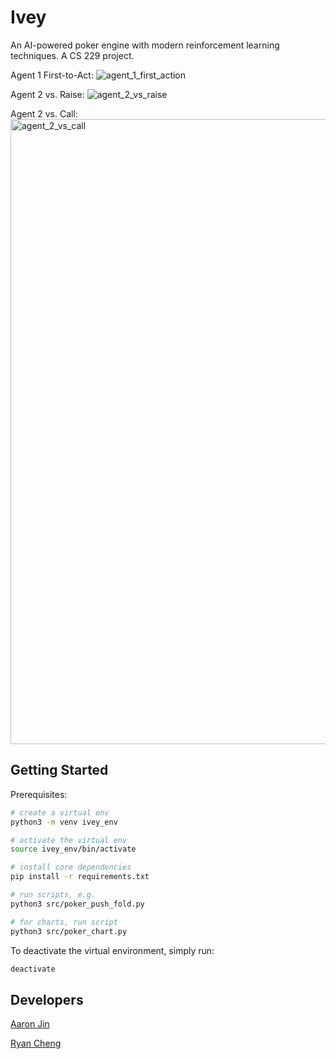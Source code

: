 # Ivey

An AI-powered poker engine with modern reinforcement learning techniques. A CS 229 project.

Agent 1 First-to-Act:
![agent_1_first_action](https://github.com/user-attachments/assets/bd721df4-ee44-4291-b2a9-6633d0f330d8)

Agent 2 vs. Raise:
![agent_2_vs_raise](https://github.com/user-attachments/assets/8c12e9b4-44c8-4dbb-a0f6-3409b673723b)

Agent 2 vs. Call:
<img width="1000" alt="agent_2_vs_call" src="https://github.com/user-attachments/assets/96332662-07f0-4a94-a6d3-25dbe5ef9b12">


## Getting Started

Prerequisites:

```bash
# create a virtual env
python3 -m venv ivey_env

# activate the virtual env
source ivey_env/bin/activate

# install core dependencies
pip install -r requirements.txt

# run scripts, e.g.
python3 src/poker_push_fold.py

# for charts, run script
python3 src/poker_chart.py
```

To deactivate the virtual environment, simply run:

```bash
deactivate
```

## Developers

[Aaron Jin](https://github.com/aaronkjin)

[Ryan Cheng](https://github.com/ryachen01)
